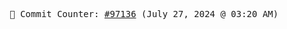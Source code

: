 <p align="center">
    <samp>
        📮 Commit Counter: <a href="https://github.com/Javascript-void0/Javascript-void0/commits/main">#97136</a> (July 27, 2024 @ 03:20 AM)
    </samp>
</p>